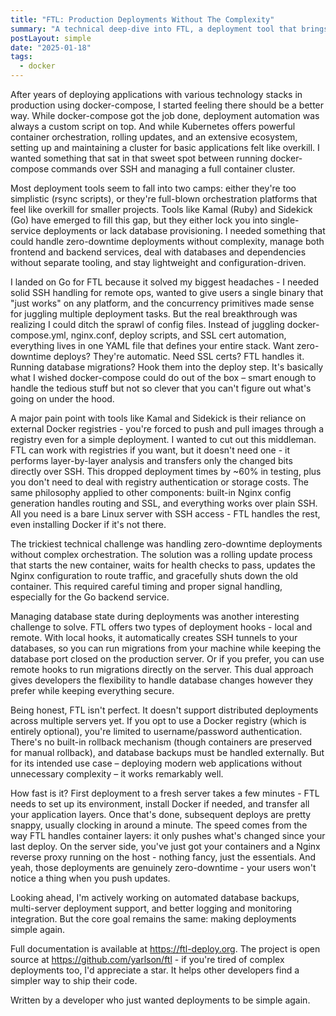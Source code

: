 ```yaml
---
title: "FTL: Production Deployments Without The Complexity"
summary: "A technical deep-dive into FTL, a deployment tool that brings zero-downtime updates and production-grade features to Docker-based applications without the complexity of container orchestration platforms. Learn about the engineering decisions behind direct container layer transfers, automated SSL management, and flexible database deployment strategies that make FTL a compelling alternative to traditional CI/CD pipelines."
postLayout: simple
date: "2025-01-18"
tags:
  - docker
---
```


After years of deploying applications with various technology stacks in production using docker-compose, I started feeling there should be a better way. While docker-compose got the job done, deployment automation was always a custom script on top. And while Kubernetes offers powerful container orchestration, rolling updates, and an extensive ecosystem, setting up and maintaining a cluster for basic applications felt like overkill. I wanted something that sat in that sweet spot between running docker-compose commands over SSH and managing a full container cluster.

Most deployment tools seem to fall into two camps: either they're too simplistic (rsync scripts), or they're full-blown orchestration platforms that feel like overkill for smaller projects. Tools like Kamal (Ruby) and Sidekick (Go) have emerged to fill this gap, but they either lock you into single-service deployments or lack database provisioning. I needed something that could handle zero-downtime deployments without complexity, manage both frontend and backend services, deal with databases and dependencies without separate tooling, and stay lightweight and configuration-driven.

I landed on Go for FTL because it solved my biggest headaches - I needed solid SSH handling for remote ops, wanted to give users a single binary that "just works" on any platform, and the concurrency primitives made sense for juggling multiple deployment tasks. But the real breakthrough was realizing I could ditch the sprawl of config files. Instead of juggling docker-compose.yml, nginx.conf, deploy scripts, and SSL cert automation, everything lives in one YAML file that defines your entire stack. Want zero-downtime deploys? They're automatic. Need SSL certs? FTL handles it. Running database migrations? Hook them into the deploy step. It's basically what I wished docker-compose could do out of the box – smart enough to handle the tedious stuff but not so clever that you can't figure out what's going on under the hood.

A major pain point with tools like Kamal and Sidekick is their reliance on external Docker registries - you're forced to push and pull images through a registry even for a simple deployment. I wanted to cut out this middleman. FTL can work with registries if you want, but it doesn't need one - it performs layer-by-layer analysis and transfers only the changed bits directly over SSH. This dropped deployment times by ~60% in testing, plus you don't need to deal with registry authentication or storage costs. The same philosophy applied to other components: built-in Nginx config generation handles routing and SSL, and everything works over plain SSH. All you need is a bare Linux server with SSH access - FTL handles the rest, even installing Docker if it's not there.

The trickiest technical challenge was handling zero-downtime deployments without complex orchestration. The solution was a rolling update process that starts the new container, waits for health checks to pass, updates the Nginx configuration to route traffic, and gracefully shuts down the old container. This required careful timing and proper signal handling, especially for the Go backend service.

Managing database state during deployments was another interesting challenge to solve. FTL offers two types of deployment hooks - local and remote. With local hooks, it automatically creates SSH tunnels to your databases, so you can run migrations from your machine while keeping the database port closed on the production server. Or if you prefer, you can use remote hooks to run migrations directly on the server. This dual approach gives developers the flexibility to handle database changes however they prefer while keeping everything secure.

Being honest, FTL isn't perfect. It doesn't support distributed deployments across multiple servers yet. If you opt to use a Docker registry (which is entirely optional), you're limited to username/password authentication. There's no built-in rollback mechanism (though containers are preserved for manual rollback), and database backups must be handled externally. But for its intended use case – deploying modern web applications without unnecessary complexity – it works remarkably well.

How fast is it? First deployment to a fresh server takes a few minutes - FTL needs to set up its environment, install Docker if needed, and transfer all your application layers. Once that's done, subsequent deploys are pretty snappy, usually clocking in around a minute. The speed comes from the way FTL handles container layers: it only pushes what's changed since your last deploy. On the server side, you've just got your containers and a Nginx reverse proxy running on the host - nothing fancy, just the essentials. And yeah, those deployments are genuinely zero-downtime - your users won't notice a thing when you push updates.

Looking ahead, I'm actively working on automated database backups, multi-server deployment support, and better logging and monitoring integration. But the core goal remains the same: making deployments simple again.

Full documentation is available at https://ftl-deploy.org. The project is open source at https://github.com/yarlson/ftl - if you're tired of complex deployments too, I'd appreciate a star. It helps other developers find a simpler way to ship their code.

Written by a developer who just wanted deployments to be simple again.
